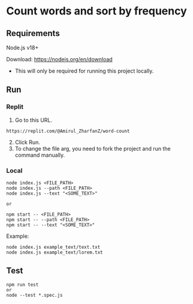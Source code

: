 # Count words and sort by frequency

## Requirements
Node.js v18+

Download: https://nodejs.org/en/download

* This will only be required for running this project locally.

## Run

### Replit
1. Go to this URL.
```
https://replit.com/@Amirul_ZharfanZ/word-count
```
2. Click Run.
3. To change the file arg, you need to fork the project and run the command manually.

### Local
```
node index.js <FILE_PATH>
node index.js --path <FILE_PATH>
node index.js --text "<SOME_TEXT>"

or

npm start -- <FILE_PATH>
npm start -- --path <FILE_PATH>
npm start -- --text "<SOME_TEXT>"
````

Example:
```
node index.js example_text/text.txt
node index.js example_text/lorem.txt
```

## Test
```
npm run test
or
node --test *.spec.js
```